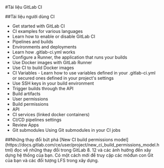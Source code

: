 #Tài liệu GitLab CI 

##Tài liệu người dùng CI
<ul>
<li>Get started with GitLab CI</li>
<li>CI examples for various languages</li>
<li>Learn how to enable or disable GitLab CI</li>
<li>Pipelines and builds</li>
<li>Environments and deployments</li>
<li>Learn how .gitlab-ci.yml works</li>
<li>Configure a Runner, the application that runs your builds</li>
<li>Use Docker images with GitLab Runner</li>
<li>Use CI to build Docker images</li>
<li>CI Variables - Learn how to use variables defined in your .gitlab-ci.yml or secured ones defined in your project's settings</li>
<li>Use SSH keys in your build environment</li>
<li>Trigger builds through the API</li>
<li>Build artifacts</li>
<li>User permissions</li>
<li>Build permissions</li>
<li>API</li>
<li>CI services (linked docker containers)</li>
<li>CI/CD pipelines settings</li>
<li>Review Apps</li>
<li>Git submodules Using Git submodules in your CI jobs</li>
</ul>
##Những thay đổi bứt phá 
[New CI build permissions model](https://docs.gitlab.com/ce/user/project/new_ci_build_permissions_model.html) đọc về những thay đổi trong GitLab 8. 12 và các ảnh hưởng đến xây dựng hệ thống của bạn. Có một cách mới để truy cập các môđun con Git của bạn và các đối tượng LFS trong xây dựng.
